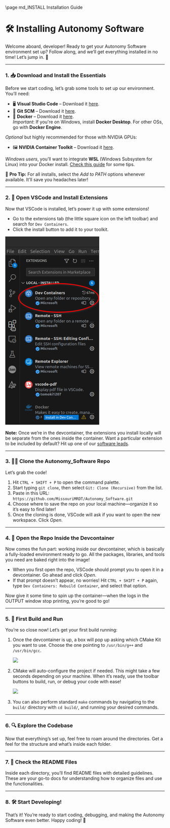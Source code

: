 \page md_INSTALL Installation Guide

# 🛠️ Installing Autonomy Software

Welcome aboard, developer! Ready to get your Autonomy Software environment set up? Follow along, and we’ll get everything installed in no time! Let’s jump in. 🚀

---

### 1. 📥 Download and Install the Essentials

Before we start coding, let’s grab some tools to set up our environment. You’ll need:

- 🖥️ **Visual Studio Code** – Download it [here](https://code.visualstudio.com/download).  
- 🧰 **Git SCM** – Download it [here](https://git-scm.com/downloads).  
- 🐋 **Docker** – Download it [here](https://docs.docker.com/engine/install/).  
  _Important_: If you're on Windows, install **Docker Desktop**. For other OSs, go with **Docker Engine**.

_Optional_ but highly recommended for those with NVIDIA GPUs:

- 🖼️ **NVIDIA Container Toolkit** – Download it [here](https://docs.nvidia.com/datacenter/cloud-native/container-toolkit/latest/install-guide.html).  

_Windows users_, you’ll want to integrate **WSL** (Windows Subsystem for Linux) into your Docker install. [Check this guide](https://medium.com/htc-research-engineering-blog/nvidia-docker-on-wsl2-f891dfe34ab) for some tips.

🎯 **Pro Tip:** For all installs, select the _Add to PATH_ options whenever available. It’ll save you headaches later!

---

### 2. 🧩 Open VSCode and Install Extensions

Now that VSCode is installed, let’s power it up with some extensions!

- Go to the extensions tab (the little square icon on the left toolbar) and search for `Dev Containers`.
- Click the install button to add it to your toolkit.

![](data/README_Resources/images/vscode_install_extensions.png)

**Note:** Once we’re in the devcontainer, the extensions you install locally will be separate from the ones inside the container. Want a particular extension to be included by default? Hit up one of our [software leads](https://github.com/orgs/MissouriMRDT/teams/software-leads).

---

### 3. 🧑‍💻 Clone the Autonomy_Software Repo

Let’s grab the code!

1. Hit `CTRL + SHIFT + P` to open the command palette.
2. Start typing `git clone`, then select `Git: Clone (Recursive)` from the list.
3. Paste in this URL:  
   ```https://github.com/MissouriMRDT/Autonomy_Software.git```
4. Choose where to save the repo on your local machine—organize it so it’s easy to find later!
5. Once the cloning is done, VSCode will ask if you want to open the new workspace. Click _Open_.

---

### 4. 🐳 Open the Repo Inside the Devcontainer

Now comes the fun part: working inside our devcontainer, which is basically a fully-loaded environment ready to go. All the packages, libraries, and tools you need are baked right into the image!

- When you first open the repo, VSCode should prompt you to open it in a devcontainer. Go ahead and click _Open_.
- If that prompt doesn’t appear, no worries! Hit `CTRL + SHIFT + P` again, type `Dev Containers: Rebuild Container`, and select that option.

Now give it some time to spin up the container—when the logs in the OUTPUT window stop printing, you’re good to go!

---

### 5. 🚦 First Build and Run

You’re so close now! Let’s get your first build running:

1. Once the devcontainer is up, a box will pop up asking which CMake Kit you want to use. Choose the one pointing to `/usr/bin/g++` and `/usr/bin/gcc`.
   
   ![](data/README_Resources/images/kit_selection_first_container_start.png)
   
2. CMake will auto-configure the project if needed. This might take a few seconds depending on your machine. When it’s ready, use the toolbar buttons to build, run, or debug your code with ease!

   ![](data/README_Resources/images/toolbar_build_run.png)
   
3. You can also perform standard `make` commands by navigating to the `build/` directory with `cd build/`, and running your desired commands.

---

### 6. 🔍 Explore the Codebase

Now that everything’s set up, feel free to roam around the directories. Get a feel for the structure and what’s inside each folder.

---

### 7. 📖 Check the README Files

Inside each directory, you’ll find README files with detailed guidelines. These are your go-to docs for understanding how to organize files and use the functionalities.

---

### 8. 🛠️ Start Developing!

That’s it! You’re ready to start coding, debugging, and making the Autonomy Software even better. Happy coding! 🎉
